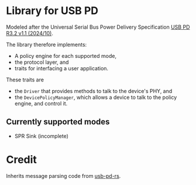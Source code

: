 # Library for USB PD

Modeled after the Universal Serial Bus Power Delivery Specification [USB PD R3.2 v1.1 (2024/10)](./USB_PD_R3_2%20V1.1%202024-10.pdf).

The library therefore implements:
- A policy engine for each supported mode,
- the protocol layer, and
- traits for interfacing a user application.

These traits are
- the `Driver` that provides methods to talk to the device's PHY, and
- the `DevicePolicyManager`, which allows a device to talk to the policy engine, and control it.

## Currently supported modes

- SPR Sink (incomplete)

# Credit

Inherits message parsing code from [usb-pd-rs](https://github.com/fmckeogh/usb-pd-rs).

